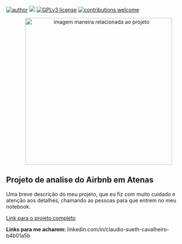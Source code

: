 [![author](https://img.shields.io/badge/author-Claudio-red.svg)](linkedin.com/in/claudio-sueth-cavalheiro-b4b01a5b) [![](https://img.shields.io/badge/python-3.7+-blue.svg)](https://www.python.org/downloads/release/python-365/) [![GPLv3 license](https://img.shields.io/badge/License-GPLv3-blue.svg)](http://perso.crans.org/besson/LICENSE.html) [![contributions welcome](https://img.shields.io/badge/contributions-welcome-brightgreen.svg?style=flat)](https://github.com/rafaelnduarte/portfolio/issues)

<p align="center">
  <img src="https://images.unsplash.com/photo-1454165804606-c3d57bc86b40?ixid=MnwxMjA3fDB8MHxwaG90by1wYWdlfHx8fGVufDB8fHx8&ixlib=rb-1.2.1&auto=format&fit=crop&w=1050&q=80" alt="imagem maneira relacionada ao projeto"height=400px >
</p>

## Projeto de analise do Airbnb em Atenas

Uma breve descrição do meu projeto, que eu fiz com muito cuidado e atenção aos detalhes, chamando as pessoas para que entrem no meu notebook.

[Link para o projeto completo](https://colab.research.google.com/drive/1KYzzwMusdjSS1X7nF_k7K1GNeLIsuS9A?usp=sharing)

**Links para me acharem:**
linkedin.com/in/claudio-sueth-cavalheiro-b4b01a5b


